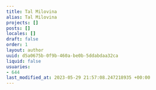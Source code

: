 ```yaml
---
title: Tal Milovina
alias: Tal Milovina
projects: []
posts: []
locales: []
draft: false
order: 1
layout: author
uuid: d5a0675b-0f9b-460a-be0b-5ddabdaa32ca
liquid: false
usuaries:
- 644
last_modified_at: 2023-05-29 21:57:08.247218935 +00:00
---
```


<p style="text-align:start"></p>